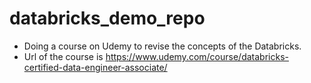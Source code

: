 # databricks_demo_repo


- Doing a course on Udemy to revise the concepts of the Databricks. 
- Url  of the course is https://www.udemy.com/course/databricks-certified-data-engineer-associate/ 